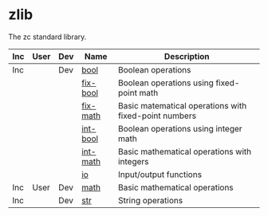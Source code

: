 # zlib

The zc standard library.

| Inc | User | Dev | Name                         | Description
|-----|------|-----|------------------------------|------------------
| Inc |      | Dev | [bool](zlib/bool.md)         | Boolean operations
|     |      |     | [fix-bool](zlib/fix-bool.md) | Boolean operations using fixed-point math
|     |      |     | [fix-math](zlib/fix-math.md) | Basic matematical operations with fixed-point numbers
|     |      |     | [int-bool](zlib/int-bool.md) | Boolean operations using integer math
|     |      |     | [int-math](zlib/int-math.md) | Basic mathematical operations with integers
|     |      |     | [io](zlib/io.md)             | Input/output functions
| Inc | User | Dev | [math](zlib/math.md)         | Basic mathematical operations
| Inc |      | Dev | [str](zlib/str.md)           | String operations
